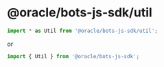 # @oracle/bots-js-sdk/util

```javascript
import * as Util from '@oracle/bots-js-sdk/util';
```

or

```javascript
import { Util } from '@oracle/bots-js-sdk';
```